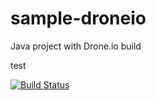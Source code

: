 # sample-droneio
Java project with Drone.io build

test

[![Build Status](https://drone.io/github.com/shionit/sample-droneio/status.png)](https://drone.io/github.com/shionit/sample-droneio/latest)

